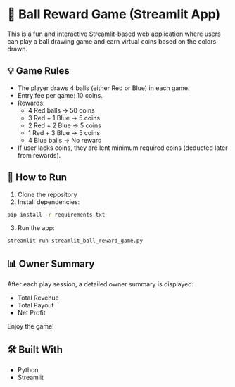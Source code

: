 # 🎲 Ball Reward Game (Streamlit App)

This is a fun and interactive Streamlit-based web application where users can play a ball drawing game and earn virtual coins based on the colors drawn.

## 💡 Game Rules

- The player draws 4 balls (either Red or Blue) in each game.
- Entry fee per game: 10 coins.
- Rewards:
  - 4 Red balls → 50 coins
  - 3 Red + 1 Blue → 5 coins
  - 2 Red + 2 Blue → 5 coins
  - 1 Red + 3 Blue → 5 coins
  - 4 Blue balls → No reward
- If user lacks coins, they are lent minimum required coins (deducted later from rewards).

## 🚀 How to Run

1. Clone the repository
2. Install dependencies:

```bash
pip install -r requirements.txt
```

3. Run the app:

```bash
streamlit run streamlit_ball_reward_game.py
```

## 📊 Owner Summary

After each play session, a detailed owner summary is displayed:
- Total Revenue
- Total Payout
- Net Profit

Enjoy the game!

## 🛠️ Built With

- Python
- Streamlit
